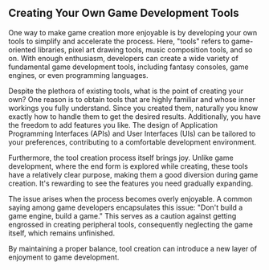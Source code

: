 ## Creating Your Own Game Development Tools

One way to make game creation more enjoyable is by developing your own tools to simplify and accelerate the process. Here, "tools" refers to game-oriented libraries, pixel art drawing tools, music composition tools, and so on. With enough enthusiasm, developers can create a wide variety of fundamental game development tools, including fantasy consoles, game engines, or even programming languages.

Despite the plethora of existing tools, what is the point of creating your own? One reason is to obtain tools that are highly familiar and whose inner workings you fully understand. Since you created them, naturally you know exactly how to handle them to get the desired results. Additionally, you have the freedom to add features you like. The design of Application Programming Interfaces (APIs) and User Interfaces (UIs) can be tailored to your preferences, contributing to a comfortable development environment.

Furthermore, the tool creation process itself brings joy. Unlike game development, where the end form is explored while creating, these tools have a relatively clear purpose, making them a good diversion during game creation. It's rewarding to see the features you need gradually expanding.

The issue arises when the process becomes overly enjoyable. A common saying among game developers encapsulates this issue: "Don't build a game engine, build a game." This serves as a caution against getting engrossed in creating peripheral tools, consequently neglecting the game itself, which remains unfinished.

By maintaining a proper balance, tool creation can introduce a new layer of enjoyment to game development.
